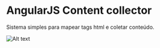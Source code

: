 # AngularJS Content collector

Sistema simples para mapear tags html e coletar conteúdo.

![Alt text](https://github.com/ogawaryu/angularjs-content-collector/blob/master/exemplo/exemplo_simples.png "Optional title")
